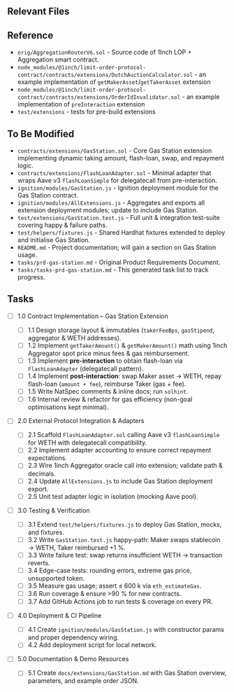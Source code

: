 ## Relevant Files

## Reference

- `orig/AggregationRouterV6.sol` - Source code of 1Inch LOP + Aggregation smart contract.
- `node_modules/@1inch/limit-order-protocol-contract/contracts/extensions/DutchAuctionCalculator.sol` - an example implementation of `getMakerAsset`/`getTakerAsset` extension
- `node_modules/@1inch/limit-order-protocol-contract/contracts/extensions/OrderIdInvalidator.sol` - an example implementation of `preInteraction` extension
- `test/extensions` - tests for pre-build extensions

## To Be Modified

- `contracts/extensions/GasStation.sol` - Core Gas Station extension implementing dynamic taking amount, flash-loan, swap, and repayment logic.
- `contracts/extensions/FlashLoanAdapter.sol` - Minimal adapter that wraps Aave v3 `flashLoanSimple` for delegatecall from pre-interaction.
- `ignition/modules/GasStation.js` - Ignition deployment module for the Gas Station contract.
- `ignition/modules/AllExtensions.js` - Aggregates and exports all extension deployment modules; update to include Gas Station.
- `test/extensions/GasStation.test.js` - Full unit & integration test-suite covering happy & failure paths.
- `test/helpers/fixtures.js` - Shared Hardhat fixtures extended to deploy and initialise Gas Station.
- `README.md` - Project documentation; will gain a section on Gas Station usage.
- `tasks/prd-gas-station.md` - Original Product Requirements Document.
- `tasks/tasks-prd-gas-station.md` - This generated task list to track progress.

## Tasks

- [ ] 1.0 Contract Implementation – Gas Station Extension

  - [ ] 1.1 Design storage layout & immutables (`takerFeeBps`, `gasStipend`, aggregator & WETH addresses).
  - [ ] 1.2 Implement `getTakerAmount()` & `getMakerAmount()` math using 1inch Aggregator spot price minus fees & gas reimbursement.
  - [ ] 1.3 Implement **pre-interaction** to obtain flash-loan via `FlashLoanAdapter` (delegatecall pattern).
  - [ ] 1.4 Implement **post-interaction**: swap Maker asset → WETH, repay flash-loan (`amount + fee`), reimburse Taker (gas + fee).
  - [ ] 1.5 Write NatSpec comments & inline docs; run `solhint`.
  - [ ] 1.6 Internal review & refactor for gas efficiency (non-goal optimisations kept minimal).

- [ ] 2.0 External Protocol Integration & Adapters

  - [ ] 2.1 Scaffold `FlashLoanAdapter.sol` calling Aave v3 `flashLoanSimple` for WETH with delegatecall compatibility.
  - [ ] 2.2 Implement adapter accounting to ensure correct repayment expectations.
  - [ ] 2.3 Wire 1inch Aggregator oracle call into extension; validate path & decimals.
  - [ ] 2.4 Update `AllExtensions.js` to include Gas Station deployment export.
  - [ ] 2.5 Unit test adapter logic in isolation (mocking Aave pool).

- [ ] 3.0 Testing & Verification

  - [ ] 3.1 Extend `test/helpers/fixtures.js` to deploy Gas Station, mocks, and fixtures.
  - [ ] 3.2 Write `GasStation.test.js` happy-path: Maker swaps stablecoin → WETH, Taker reimbursed +1 %.
  - [ ] 3.3 Write failure test: swap returns insufficient WETH -> transaction reverts.
  - [ ] 3.4 Edge-case tests: rounding errors, extreme gas price, unsupported token.
  - [ ] 3.5 Measure gas usage; assert ≤ 600 k via `eth_estimateGas`.
  - [ ] 3.6 Run coverage & ensure >90 % for new contracts.
  - [ ] 3.7 Add GitHub Actions job to run tests & coverage on every PR.

- [ ] 4.0 Deployment & CI Pipeline

  - [ ] 4.1 Create `ignition/modules/GasStation.js` with constructor params and proper dependency wiring.
  - [ ] 4.2 Add deployment script for local network.

- [ ] 5.0 Documentation & Demo Resources

  - [ ] 5.1 Create `docs/extensions/GasStation.md` with Gas Station overview, parameters, and example order JSON.
